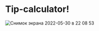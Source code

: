 # Tip-calculator!

![Снимок экрана 2022-05-30 в 22 08 53](https://user-images.githubusercontent.com/83859600/171049008-a489f465-753d-4817-8ec5-b4bf9f93f32f.png)
